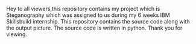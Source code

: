 Hey to all viewers,this repository contains my project which is Steganography which was assigned to us during my 6 weeks IBM Skillsbuild internship. This repository contains the source code along with the output picture. The source code is written in python. Thank you for viewing.
